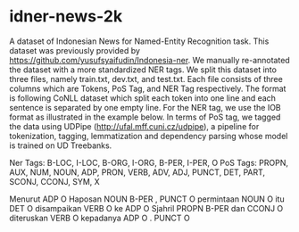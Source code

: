 # idner-news-2k


A dataset of Indonesian News for Named-Entity Recognition task. This dataset was previously provided by https://github.com/yusufsyaifudin/Indonesia-ner. We manually re-annotated the dataset with a more standardized NER tags. We split this dataset into three files, namely train.txt, dev.txt, and test.txt. Each file consists of three columns which are Tokens, PoS Tag, and NER Tag respectively. The format is following CoNLL dataset which split each token into one line and each sentence is separated by one empty line. For the NER tag, we use the IOB format as illustrated in the example below. In terms of PoS tag, we tagged the data using UDPipe (http://ufal.mff.cuni.cz/udpipe), a pipeline for tokenization, tagging, lemmatization and dependency parsing whose model is trained on UD Treebanks.

Ner Tags: B-LOC, I-LOC, B-ORG, I-ORG, B-PER, I-PER, O
PoS Tags: PROPN, AUX, NUM, NOUN, ADP, PRON, VERB, ADV, ADJ, PUNCT, DET, PART, SCONJ, CCONJ, SYM, X

Menurut ADP O
Haposan NOUN B-PER
, PUNCT O
permintaan NOUN O
itu DET O
disampaikan VERB O
ke ADP O
Sjahril PROPN B-PER
dan CCONJ O
diteruskan VERB O
kepadanya ADP O
. PUNCT O
